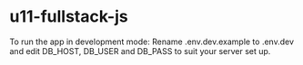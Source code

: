 # u11-fullstack-js

To run the app in development mode:
Rename .env.dev.example to .env.dev and edit DB_HOST, DB_USER and DB_PASS to suit your server set up.
